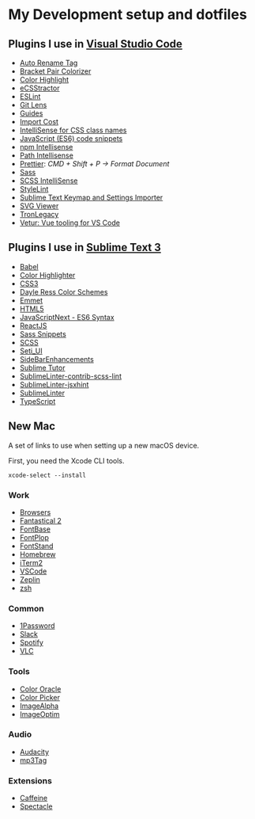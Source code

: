 # My Development setup and dotfiles

## Plugins I use in [Visual Studio Code](https://code.visualstudio.com)

-   [Auto Rename Tag](https://marketplace.visualstudio.com/items?itemName=formulahendry.auto-rename-tag)
-   [Bracket Pair Colorizer](https://marketplace.visualstudio.com/items?itemName=CoenraadS.bracket-pair-colorizer)
-   [Color Highlight](https://marketplace.visualstudio.com/items?itemName=naumovs.color-highlight)
-   [eCSStractor](https://marketplace.visualstudio.com/items?itemName=kubosho.ecsstractor)
-   [ESLint](https://marketplace.visualstudio.com/items?itemName=dbaeumer.vscode-eslint)
-   [Git Lens](https://marketplace.visualstudio.com/items?itemName=eamodio.gitlens)
-   [Guides](https://marketplace.visualstudio.com/items?itemName=spywhere.guides)
-   [Import Cost](https://marketplace.visualstudio.com/items?itemName=wix.vscode-import-cost)
-   [IntelliSense for CSS class names](https://marketplace.visualstudio.com/items?itemName=Zignd.html-css-class-completion)
-   [JavaScript (ES6) code snippets](https://marketplace.visualstudio.com/items?itemName=xabikos.JavaScriptSnippets)
-   [npm Intellisense](https://marketplace.visualstudio.com/items?itemName=christian-kohler.npm-intellisense)
-   [Path Intellisense](https://marketplace.visualstudio.com/items?itemName=christian-kohler.path-intellisense)
-   [Prettier](https://marketplace.visualstudio.com/items?itemName=esbenp.prettier-vscode): _CMD + Shift + P -> Format Document_
-   [Sass](https://marketplace.visualstudio.com/items?itemName=robinbentley.sass-indented)
-   [SCSS IntelliSense](https://marketplace.visualstudio.com/items?itemName=mrmlnc.vscode-scss)
-   [StyleLint](https://marketplace.visualstudio.com/items?itemName=shinnn.stylelint)
-   [Sublime Text Keymap and Settings Importer](https://marketplace.visualstudio.com/items?itemName=ms-vscode.sublime-keybindings)
-   [SVG Viewer](https://marketplace.visualstudio.com/items?itemName=cssho.vscode-svgviewer)
-   [TronLegacy](https://marketplace.visualstudio.com/items?itemName=gerane.Theme-TronLegacy)
-   [Vetur: Vue tooling for VS Code](https://marketplace.visualstudio.com/items?itemName=octref.vetur)

## Plugins I use in [Sublime Text 3](https://www.sublimetext.com/3)

-   [Babel](https://github.com/babel/babel-sublime)
-   [Color Highlighter](https://github.com/Monnoroch/ColorHighlighter)
-   [CSS3](https://github.com/y0ssar1an/CSS3)
-   [Dayle Ress Color Schemes](https://github.com/daylerees/colour-schemes)
-   [Emmet](https://emmet.io/blog/sublime-text-3/)
-   [HTML5](https://github.com/mrmartineau/HTML5)
-   [JavaScriptNext - ES6 Syntax](https://github.com/Benvie/JavaScriptNext.tmLanguage)
-   [ReactJS](https://github.com/facebookarchive/sublime-react)
-   [Sass Snippets](https://github.com/sublimebrasil/sublime-snippets-sass)
-   [SCSS](https://github.com/MarioRicalde/SCSS.tmbundle)
-   [Seti_UI](https://github.com/ctf0/Seti_ST3)
-   [SideBarEnhancements](https://github.com/SideBarEnhancements-org/SideBarEnhancements)
-   [Sublime Tutor](https://github.com/jaipandya/SublimeTutor)
-   [SublimeLinter-contrib-scss-lint](https://github.com/attenzione/SublimeLinter-scss-lint)
-   [SublimeLinter-jsxhint](https://github.com/SublimeLinter/SublimeLinter-jsxhint)
-   [SublimeLinter](http://www.sublimelinter.com/en/latest/)
-   [TypeScript](https://packagecontrol.io/packages/TypeScript)

## New Mac

A set of links to use when setting up a new macOS device.

First, you need the Xcode CLI tools.

```
xcode-select --install
```

### Work

-   [Browsers](http://outdatedbrowser.com/en)
-   [Fantastical 2](https://flexibits.com/fantastical/download)
-   [FontBase](https://fontba.se/)
-   [FontPlop](https://github.com/matthewgonzalez/fontplop/releases)
-   [FontStand](https://fontstand.com/)
-   [Homebrew](https://brew.sh/)
-   [iTerm2](https://www.iterm2.com/)
-   [VSCode](https://code.visualstudio.com/Download)
-   [Zeplin](https://zeplin.io/)
-   [zsh](https://ohmyz.sh/)

### Common

-   [1Password](https://1password.com/downloads/)
-   [Slack](https://slack.com/intl/es/downloads/osx)
-   [Spotify](https://www.spotify.com/uk/download/other/)
-   [VLC](https://www.videolan.org/vlc/download-macosx.en-GB.html)

### Tools

-   [Color Oracle](https://colororacle.org/)
-   [Color Picker](https://itunes.apple.com/gb/app/color-picker/id641027709?mt=12)
-   [ImageAlpha](https://pngmini.com/)
-   [ImageOptim](https://imageoptim.com/mac)

### Audio

-   [Audacity](https://www.audacityteam.org/download/mac/)
-   [mp3Tag](https://www.mp3tag.de/en/download.html)

### Extensions

-   [Caffeine](http://lightheadsw.com/caffeine/)
-   [Spectacle](https://www.spectacleapp.com/)
